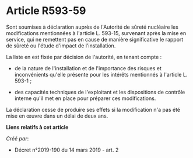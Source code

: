 # Article R593-59

Sont soumises à déclaration auprès de l'Autorité de sûreté nucléaire les modifications mentionnées à l'article L. 593-15,
survenant après la mise en service, qui ne remettent pas en cause de manière significative le rapport de sûreté ou l'étude
d'impact de l'installation.

La liste en est fixée par décision de l'autorité, en tenant compte :

- de la nature de l'installation et de l'importance des risques et inconvénients qu'elle présente pour les intérêts
mentionnés à l'article L. 593-1 ;

- des capacités techniques de l'exploitant et les dispositions de contrôle interne qu'il met en place pour préparer ces
modifications.

La déclaration cesse de produire ses effets si la modification n'a pas été mise en œuvre dans un délai de deux ans.

**Liens relatifs à cet article**

_Créé par_:

  - Décret n°2019-190 du 14 mars 2019 - art. 2
